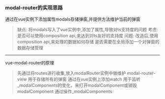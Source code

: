 ### modal-router的实现思路
通过在vue实例下添加属性modals存储弹窗,并提供方法维护当前的弹窗

> 缺点: 将modals写入了vue实例中,添加了属性,导致对ts支持度的问题
> 考虑: 是否可以使用composition api,来达到对ts友好的支持度
> 问题: 改造后,使用composition api,来处理的数据如何存储
> 是否需要在全局添加一个对弹窗的数据存储管理

---
vue-modal-router的原理
> 先通过将routes进行收集,放入modalRouter实例中做维护
> modal-router-view 用于存储所有的弹窗
> 通过在vue实例上添加watch 用于监听_modalComponents的变化，来打开modalComponent或销毁modalComponent
> 通过操作_modalComponents


